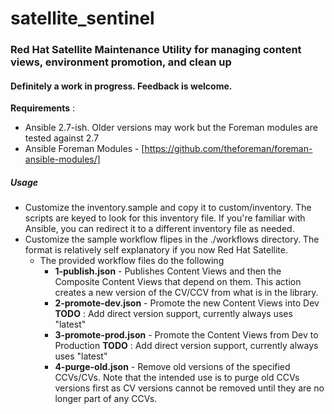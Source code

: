 # satellite_sentinel
### Red Hat Satellite Maintenance Utility for managing content views, environment promotion, and clean up

#### Definitely a work in progress. Feedback is welcome.

**Requirements** : 

- Ansible 2.7-ish. Older versions may work but the Foreman modules are tested against 2.7
- Ansible Foreman Modules - [https://github.com/theforeman/foreman-ansible-modules/]

##### Usage

- Customize the inventory.sample and copy it to custom/inventory. The scripts are keyed to look for this inventory file. If you're familiar with Ansible, you can redirect it to a different inventory file as needed.
- Customize the sample workflow flipes in the ./workflows directory. The format is relatively self explanatory if you now Red Hat Satellite.
  - The provided workflow files do the following
    - __1-publish.json__ - Publishes Content Views and then the Composite Content Views that depend on them. This action creates a new version of the CV/CCV from what is in the library.
    - __2-promote-dev.json__ - Promote the new Content Views into Dev  **TODO** : Add direct version support, currently always uses "latest"
    - __3-promote-prod.json__ - Promote the Content Views from Dev to Production  **TODO** : Add direct version support, currently always uses "latest"
    - __4-purge-old.json__ - Remove old versions of the specified CCVs/CVs. Note that the intended use is to purge old CCVs versions first as CV versions cannot be removed until they are no longer part of any CCVs.



     
